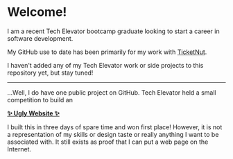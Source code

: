 # Welcome!

I am a recent Tech Elevator bootcamp graduate looking to start a career in software development.

My GitHub use to date has been primarily for my work with [TicketNut](https://ticketnut.com/).

I haven't added any of my Tech Elevator work or side projects to this repository yet, but stay tuned!

___

...Well, I do have one public project on GitHub. Tech Elevator held a small competition to build an

**[✨ Ugly Website ✨](https://namstutz.github.io/Ugly_Website/index.html)**

I built this in three days of spare time and won first place! However, it is not a representation of my skills or design taste or really anything I want to be associated with. It still exists as proof that I can put a web page on the Internet.
